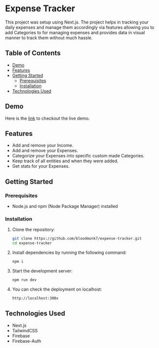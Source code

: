 # Expense Tracker

This project was setup using Next.js. The project helps in tracking your daily expenses and manage them accordingly via features allowing you to add Categories to for managing expenses and provides data in visual manner to track them without much hassle.

## Table of Contents

- [Demo](#demo)
- [Features](#features)
- [Getting Started](#getting-started)
  - [Prerequisites](#prerequisites)
  - [Installation](#installation)
- [Technologies Used](#technologies-used)

## Demo

Here is the [link](https://expense-tracker-bice-ten.vercel.app/) to checkout the live demo.

## Features

- Add and remove your Income.
- Add and remove your Expenses.
- Categorize your Expenses into specific custom made Categories.
- Keep track of all entities and when they were added.
- Get stats for your Expenses.

## Getting Started

### Prerequisites

- Node.js and npm (Node Package Manager) installed

### Installation

1. Clone the repository:

   ```bash
   git clone https://github.com/bloodmonk7/expense-tracker.git
   cd expense-tracker

   ```

2. Install dependencies by running the following command:

   ```bash
   npm i

   ```

3. Start the development server:

   ```bash
   npm run dev
   ```

4. You can check the deployment on localhost:
   
   ```bash
   http://localhost:300x
   ```

## Technologies Used

- Next.js
- TailwindCSS
- Firebase
- Firebase-Auth
